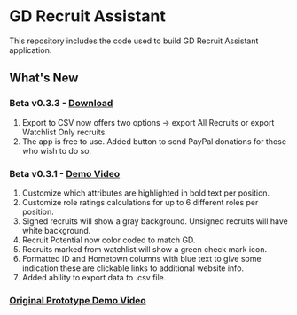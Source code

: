 # GD Recruit Assistant
This repository includes the code used to build GD Recruit Assistant application.

## What's New
### Beta v0.3.3 - [Download](https://gdrecruit.s3.amazonaws.com/beta/gdrecruit_beta.exe)
1. Export to CSV now offers two options -> export All Recruits or export Watchlist Only recruits.
2. The app is free to use. Added button to send PayPal donations for those who wish to do so.

### Beta v0.3.1 - [Demo Video](https://youtu.be/Bw7YjvAWvPU)
1. Customize which attributes are highlighted in bold text per position.
2. Customize role ratings calculations for up to 6 different roles per position.
3. Signed recruits will show a gray background. Unsigned recruits will have white background.
4. Recruit Potential now color coded to match GD.
5. Recruits marked from watchlist will show a green check mark icon.
6. Formatted ID and Hometown columns with blue text to give some indication these are clickable links to additional website info.
7. Added ability to export data to .csv file.


### [Original Prototype Demo Video](https://youtu.be/rj0khucVjzc)
